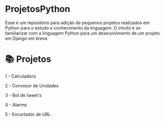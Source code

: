 
# ProjetosPython

Esse é um repositório para adição de pequenos projetos realizados em Python para o estudo e conhecimento da linguagem.
O intuito é se familiarizar com a linguagem Python para um desevolvimento de um projeto em Django em breve.

# 📚 Projetos

1 - Calculadora

2 - Convesor de Unidades

3 - Bot de tweet's

4 - Alarme

5 - Encurtador de URL

